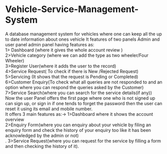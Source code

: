 # Vehicle-Service-Management-System
A database management system for vehicles where one can keep all the up to date information about ones vehicle It features of two panels Admin and user panel admin panel having features as: <br> 1> Dashboard (where it gives the whole account review ) <br> 2>Vehicle category (where we can add the type as two wheeler/Four Wheeler) <br> 3>Register User(where it adds the user to the record) <br> 4>Service Request( To check if there is New /Rejected Request) <br> 5>Servicing (It shows that the request is Pending or Completed) <br> 6>Customer Enquiry(To check what all queries are not responded to and an option where you can respond the queries asked by the Customer) <br> 7>Service Search(where you can search for the service details(if any)) <br> Now the user Panel offers the first page where one who is not signed up can sign up, or sign in if one tends to forget the password then the user can reset it using its email and mobile number.<br> It offers 3 main features as:-> 1>Dashboard where it shows the account overview <br> 2>Enquiry Form(where you can enquiry about your vehicle by filing an enquiry form and check the history of your enquiry too like it has been acknowledged by the admin or not) <br>
. 3>Service Request(where you can request for the service by filling a form and then checking the history of it).



